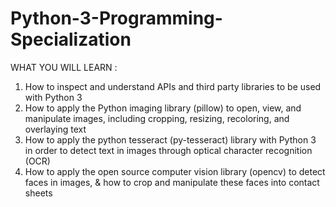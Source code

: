 # Python-3-Programming-Specialization
WHAT YOU WILL LEARN :
1) How to inspect and understand APIs and third party libraries to be used with Python 3 
2) How to apply the Python imaging library (pillow) to open, view, and manipulate images, including cropping, resizing, recoloring, and overlaying text 
3) How to apply the python tesseract (py-tesseract) library with Python 3 in order to detect text in images through optical character recognition (OCR) 
4) How to apply the open source computer vision library (opencv) to detect faces in images, &amp; how to crop and manipulate these faces into contact sheets
